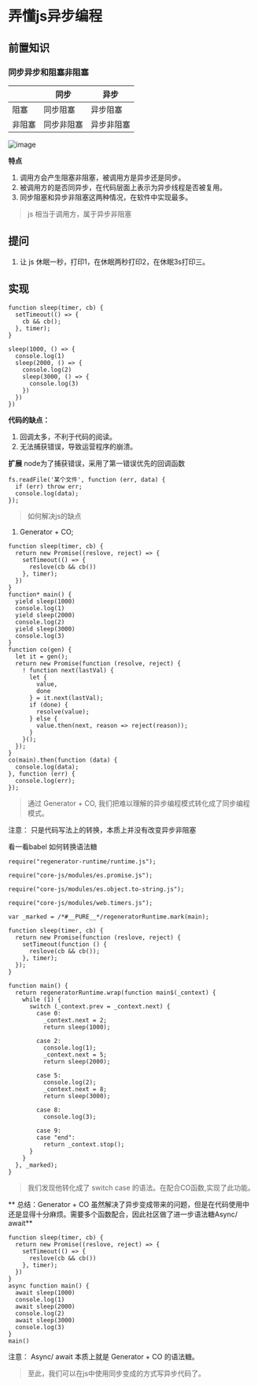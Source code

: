 # 弄懂js异步编程

## 前置知识

### 同步异步和阻塞非阻塞

|     | 同步  | 异步  |
| ----  | ----  |--- |
| 阻塞  | 同步阻塞 |异步阻塞  |
| 非阻塞  | 同步非阻塞 |异步非阻塞  |

![image](http://www.zhufengpeixun.com/jg-vue/assets/img/2.1a033437.png)

**特点**
1. 调用方会产生阻塞非阻塞，被调用方是异步还是同步。
2. 被调用方的是否同异步，在代码层面上表示为异步线程是否被复用。
3. 同步阻塞和异步非阻塞这两种情况，在软件中实现最多。

> js 相当于调用方，属于异步非阻塞

## 提问
1. 让 js 休眠一秒，打印1，在休眠两秒打印2，在休眠3s打印三。
## 实现
```
function sleep(timer, cb) {
  setTimeout(() => {
    cb && cb();
  }, timer);
}

sleep(1000, () => {
  console.log(1)
  sleep(2000, () => {
    console.log(2)
    sleep(3000, () => {
      console.log(3)
    })
  })
})
```
**代码的缺点：**
1. 回调太多，不利于代码的阅读。
2. 无法捕获错误，导致运营程序的崩溃。

**扩展**
node为了捕获错误，采用了第一错误优先的回调函数
```
fs.readFile('某个文件', function (err, data) {
  if (err) throw err;
  console.log(data);
});

```

> 如何解决js的缺点
1. Generator + CO;
   
```
function sleep(timer, cb) {
  return new Promise((reslove, reject) => {
    setTimeout(() => {
      reslove(cb && cb())
    }, timer);
  })
}
function* main() {
  yield sleep(1000)
  console.log(1)
  yield sleep(2000)
  console.log(2)
  yield sleep(3000)
  console.log(3)
}
function co(gen) {
  let it = gen();
  return new Promise(function (resolve, reject) {
    ! function next(lastVal) {
      let {
        value,
        done
      } = it.next(lastVal);
      if (done) {
        resolve(value);
      } else {
        value.then(next, reason => reject(reason));
      }
    }();
  });
}
co(main).then(function (data) {
  console.log(data);
}, function (err) {
  console.log(err);
});
```

> 通过 Generator + CO, 我们把难以理解的异步编程模式转化成了同步编程模式。

注意： 只是代码写法上的转换，本质上并没有改变异步非阻塞

看一看babel 如何转换语法糖
```
require("regenerator-runtime/runtime.js");

require("core-js/modules/es.promise.js");

require("core-js/modules/es.object.to-string.js");

require("core-js/modules/web.timers.js");

var _marked = /*#__PURE__*/regeneratorRuntime.mark(main);

function sleep(timer, cb) {
  return new Promise(function (reslove, reject) {
    setTimeout(function () {
      reslove(cb && cb());
    }, timer);
  });
}

function main() {
  return regeneratorRuntime.wrap(function main$(_context) {
    while (1) {
      switch (_context.prev = _context.next) {
        case 0:
          _context.next = 2;
          return sleep(1000);

        case 2:
          console.log(1);
          _context.next = 5;
          return sleep(2000);

        case 5:
          console.log(2);
          _context.next = 8;
          return sleep(3000);

        case 8:
          console.log(3);

        case 9:
        case "end":
          return _context.stop();
      }
    }
  }, _marked);
}
```
> 我们发现他转化成了 switch case 的语法。在配合CO函数,实现了此功能。

** 总结：Generator + CO 虽然解决了异步变成带来的问题，但是在代码使用中还是显得十分麻烦。需要多个函数配合，因此社区做了进一步语法糖Async/ await**

```
function sleep(timer, cb) {
  return new Promise((reslove, reject) => {
    setTimeout(() => {
      reslove(cb && cb())
    }, timer);
  })
}
async function main() {
  await sleep(1000)
  console.log(1)
  await sleep(2000)
  console.log(2)
  await sleep(3000)
  console.log(3)
}
main()
```

注意： Async/ await 本质上就是 Generator + CO 的语法糖。


> 至此，我们可以在js中使用同步变成的方式写异步代码了。